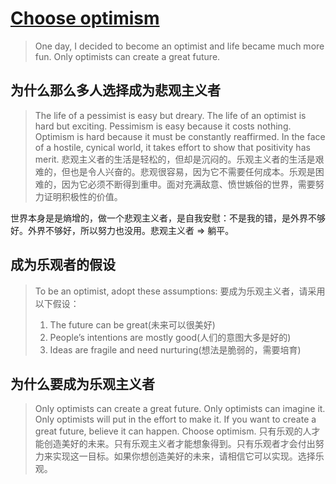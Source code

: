 # [Choose optimism](https://stephango.com/optimism)
> One day, I decided to become an optimist and life became much more fun.
> Only optimists can create a great future. 

## 为什么那么多人选择成为悲观主义者
> The life of a pessimist is easy but dreary. The life of an optimist is hard but exciting. Pessimism is easy because it costs nothing. Optimism is hard because it must be constantly reaffirmed. In the face of a hostile, cynical world, it takes effort to show that positivity has merit.
> 悲观主义者的生活是轻松的，但却是沉闷的。乐观主义者的生活是艰难的，但也是令人兴奋的。悲观很容易，因为它不需要任何成本。乐观是困难的，因为它必须不断得到重申。面对充满敌意、愤世嫉俗的世界，需要努力证明积极性的价值。

世界本身是是熵增的，做一个悲观主义者，是自我安慰：不是我的错，是外界不够好。外界不够好，所以努力也没用。悲观主义者 => 躺平。

## 成为乐观者的假设
> To be an optimist, adopt these assumptions:
> 要成为乐观主义者，请采用以下假设：
> 1. The future can be great(未来可以很美好)
> 2. People’s intentions are mostly good(人们的意图大多是好的)
> 3. Ideas are fragile and need nurturing(想法是脆弱的，需要培育)

## 为什么要成为乐观主义者
> Only optimists can create a great future. Only optimists can imagine it. Only optimists will put in the effort to make it. If you want to create a great future, believe it can happen. Choose optimism.
> 只有乐观的人才能创造美好的未来。只有乐观主义者才能想象得到。只有乐观者才会付出努力来实现这一目标。如果你想创造美好的未来，请相信它可以实现。选择乐观。
